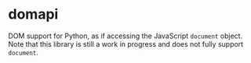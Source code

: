 # domapi

DOM support for Python, as if accessing the JavaScript `document` object. Note that this library is still a work in  progress and does not fully support `document`.
